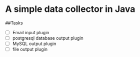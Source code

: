 # A simple data collector in Java

##Tasks
- [ ] Email input  plugin 
- [ ] postgresql database output plugin 
- [ ] MySQL output plugin 
- [ ] file output plugin 